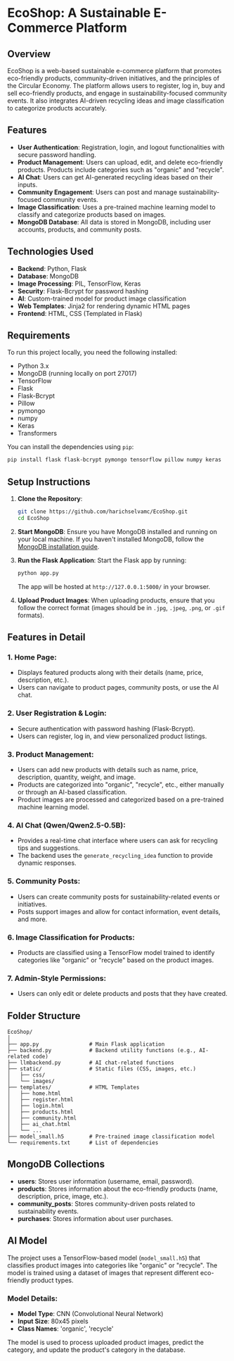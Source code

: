 

# EcoShop: A Sustainable E-Commerce Platform

## Overview

EcoShop is a web-based sustainable e-commerce platform that promotes eco-friendly products, community-driven initiatives, and the principles of the Circular Economy. The platform allows users to register, log in, buy and sell eco-friendly products, and engage in sustainability-focused community events. It also integrates AI-driven recycling ideas and image classification to categorize products accurately.

## Features

- **User Authentication**: Registration, login, and logout functionalities with secure password handling.
- **Product Management**: Users can upload, edit, and delete eco-friendly products. Products include categories such as "organic" and "recycle".
- **AI Chat**: Users can get AI-generated recycling ideas based on their inputs.
- **Community Engagement**: Users can post and manage sustainability-focused community events.
- **Image Classification**: Uses a pre-trained machine learning model to classify and categorize products based on images.
- **MongoDB Database**: All data is stored in MongoDB, including user accounts, products, and community posts.

## Technologies Used

- **Backend**: Python, Flask
- **Database**: MongoDB
- **Image Processing**: PIL, TensorFlow, Keras
- **Security**: Flask-Bcrypt for password hashing
- **AI**: Custom-trained model for product image classification
- **Web Templates**: Jinja2 for rendering dynamic HTML pages
- **Frontend**: HTML, CSS (Templated in Flask)

## Requirements

To run this project locally, you need the following installed:

- Python 3.x
- MongoDB (running locally on port 27017)
- TensorFlow
- Flask
- Flask-Bcrypt
- Pillow
- pymongo
- numpy
- Keras
- Transformers

You can install the dependencies using `pip`:

```bash
pip install flask flask-bcrypt pymongo tensorflow pillow numpy keras
```

## Setup Instructions

1. **Clone the Repository**:
   ```bash
   git clone https://github.com/harichselvamc/EcoShop.git
   cd EcoShop
   ```

2. **Start MongoDB**:
   Ensure you have MongoDB installed and running on your local machine. If you haven't installed MongoDB, follow the [MongoDB installation guide](https://docs.mongodb.com/manual/installation/).

3. **Run the Flask Application**:
   Start the Flask app by running:

   ```bash
   python app.py
   ```

   The app will be hosted at `http://127.0.0.1:5000/` in your browser.

4. **Upload Product Images**:
   When uploading products, ensure that you follow the correct format (images should be in `.jpg`, `.jpeg`, `.png`, or `.gif` formats).

## Features in Detail

### 1. **Home Page**:
   - Displays featured products along with their details (name, price, description, etc.).
   - Users can navigate to product pages, community posts, or use the AI chat.

### 2. **User Registration & Login**:
   - Secure authentication with password hashing (Flask-Bcrypt).
   - Users can register, log in, and view personalized product listings.

### 3. **Product Management**:
   - Users can add new products with details such as name, price, description, quantity, weight, and image.
   - Products are categorized into "organic", "recycle", etc., either manually or through an AI-based classification.
   - Product images are processed and categorized based on a pre-trained machine learning model.

### 4. **AI Chat (Qwen/Qwen2.5-0.5B)**:
   - Provides a real-time chat interface where users can ask for recycling tips and suggestions.
   - The backend uses the `generate_recycling_idea` function to provide dynamic responses.

### 5. **Community Posts**:
   - Users can create community posts for sustainability-related events or initiatives.
   - Posts support images and allow for contact information, event details, and more.

### 6. **Image Classification for Products**:
   - Products are classified using a TensorFlow model trained to identify categories like "organic" or "recycle" based on the product images.

### 7. **Admin-Style Permissions**:
   - Users can only edit or delete products and posts that they have created.
   
## Folder Structure

```
EcoShop/
│
├── app.py                # Main Flask application
├── backend.py            # Backend utility functions (e.g., AI-related code)
├── llmbackend.py         # AI chat-related functions
├── static/               # Static files (CSS, images, etc.)
│   ├── css/
│   └── images/
├── templates/            # HTML Templates
│   ├── home.html
│   ├── register.html
│   ├── login.html
│   ├── products.html
│   ├── community.html
│   ├── ai_chat.html
│   └── ...
├── model_small.h5        # Pre-trained image classification model
└── requirements.txt      # List of dependencies
```

## MongoDB Collections

- **users**: Stores user information (username, email, password).
- **products**: Stores information about the eco-friendly products (name, description, price, image, etc.).
- **community_posts**: Stores community-driven posts related to sustainability events.
- **purchases**: Stores information about user purchases.

## AI Model

The project uses a TensorFlow-based model (`model_small.h5`) that classifies product images into categories like "organic" or "recycle". The model is trained using a dataset of images that represent different eco-friendly product types.

### Model Details:
- **Model Type**: CNN (Convolutional Neural Network)
- **Input Size**: 80x45 pixels
- **Class Names**: 'organic', 'recycle'

The model is used to process uploaded product images, predict the category, and update the product's category in the database.
